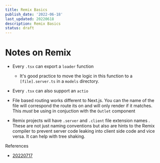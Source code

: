 ```yaml
---
title: Remix Basics
publish_date: '2022-06-18'
last_updated: 20220618
description: Remix Basics
status: draft
---
```


# Notes on Remix


- Every `.tsx` can export a `loader` function
	- It's good practice to move the logic in this function to a `[file].server.ts`  in a `models` directory.

- Every `.tsx` can also support an `actio`


- File based routing works different to Next.js. You can the name of the file will correspond the route its on and will only render if it matches. This _must_ be using in conjuction with the `Outlet` component

- Remix projects will have `.server` and `.client` file extension names . These are not just naming conventions but also are hints to the Remix compiler to prevent server code leaking into client side code and vice versa. It can help with tree shaking.


References
- [20220717](../fleeting-notes/20220717.md)
